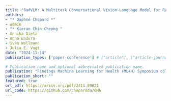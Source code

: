 ```yaml
---
title: "RadVLM: A Multitask Conversational Vision-Language Model for Radiology"
authors:
- "* Daphné Chopard *"
- admin
- "* Kieran Chin-Cheong "
- Annika Dietz
- Anna Badura
- Sven Wellmann
- Julia E. Vogt
date: "2024-11-14"
publication_types: ['paper-conference'] # ["article"], ["article-journal"] or ['paper-conference']

# Publication name and optional abbreviated publication name.
publication: "Findings Machine Learning for Health (ML4H) Symposium colocated with NeurIPS 2024"
publication_short: ""
featured: true
url_pdf: https://arxiv.org/pdf/2411.09821
url_code: https://github.com/chopardda/GMA
---
```

